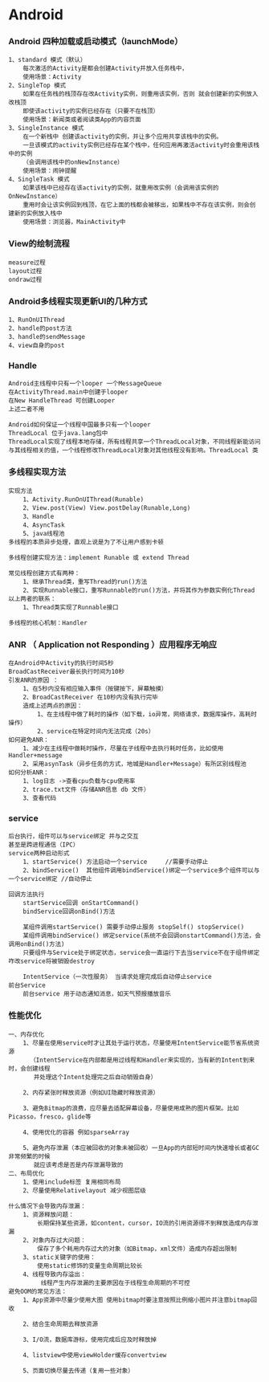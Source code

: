 # Android
### Android 四种加载或启动模式（launchMode）
    1、standard 模式（默认）
        每次激活的Activity是都会创建Activity并放入任务栈中，
        使用场景：Activity
    2、SingleTop 模式
        如果在任务栈的栈顶存在改Activity实例，则重用该实例，否则 就会创建新的实例放入改栈顶
        即使该activity的实例已经存在（只要不在栈顶）
        使用场景：新闻类或者阅读类App的内容页面
    3、SingleInstance 模式
        在一个新栈中 创建该activity的实例，并让多个应用共享该栈中的实例。
        一旦该模式的activity实例已经存在某个栈中，任何应用再激活activity时会重用该栈中的实例
        （会调用该栈中的onNewInstance）
        使用场景：闹钟提醒
    4、SingleTask 模式
        如果该栈中已经存在该activity的实例，就重用改实例（会调用该实例的OnNewInstance）
        重用时会让该实例回到栈顶，在它上面的栈都会被移出，如果栈中不存在该实例，则会创建新的实例放入栈中
        使用场景：浏览器，MainActivity中
### View的绘制流程
    measure过程
    layout过程
    ondraw过程
### Android多线程实现更新UI的几种方式
    1、RunOnUIThread
    2、handle的post方法
    3、handle的sendMessage
    4、view自身的post 
### Handle
    Android主线程中只有一个looper 一个MessageQueue
    在ActivityThread.main中创建于looper
    在New HandleThread 可创建Looper 
    上述二者不用
    
    Android如何保证一个线程中国最多只有一个looper
    ThreadLocal 位于java.lang包中
    ThreadLocal实现了线程本地存储，所有线程共享一个ThreadLocal对象，不同线程新能访问
    与其线程相关的值，一个线程修改ThreadLocal对象对其他线程没有影响。ThreadLocal 类
### 多线程实现方法
    实现方法
        1、Activity.RunOnUIThread(Runable)
        2、View.post(View) View.postDelay(Runable,Long)
        3、Handle
        4、AsyncTask
        5、java线程池
    多线程的本质异步处理，直观上说是为了不让用户感到卡顿
    
    多线程创建实现方法：implement Runable 或 extend Thread
    
    常见线程创建方式有两种：
        1、继承Thread类，重写Thread的run()方法
        2、实现Runnable接口，重写Runnable的run()方法，并将其作为参数实例化Thread
    以上两者的联系：
        1、Thread类实现了Runnable接口
    
    多线程的核心机制：Handler
    
### ANR （ Application not Responding ）应用程序无响应
    在Android中Activity的执行时间5秒
    BroadCastReceiver最长执行时间为10秒
    引发ANR的原因 ：
        1、在5秒内没有相应输入事件（按键按下，屏幕触摸）
        2、BroadCastReceiver 在10秒内没有执行完毕
        造成上述两点的原因：
            1、在主线程中做了耗时的操作（如下载，io异常，网络请求，数据库操作，高耗时操作）
            2、service在特定时间内无法完成（20s）
    如何避免ANR：
        1、减少在主线程中做耗时操作，尽量在子线程中去执行耗时任务，比如使用Handler+message
        2、采用asynTask（异步任务的方式，地城是Handler+Message）有所区别线程池
    如何分析ANR：
        1、log日志 ->查看cpu负载与cpu使用率
        2、trace.txt文件（存储ANR信息 db 文件）
        3、查看代码        
### service
    后台执行，组件可以与service绑定 并与之交互
    甚至是跨进程通信（IPC）
    service两种启动形式
        1、startService() 方法启动一个service     //需要手动停止
        2、bindService()  其他组件调用bindService()绑定一个service多个组件可以与一个service绑定 //自动停止
        
    回调方法执行 
        startService回调 onStartCommand()   
        bindService回调onBind()方法
        
        某组件调用startService() 需要手动停止服务 stopSelf() stopService()
        某组件调用bindService() 绑定service(系统不会回调onstartCommand()方法，会调用onBind()方法)
        只要组件与Service处于绑定状态，service会一直运行下去当service不在于组件绑定咋改service将被销毁destroy
        
        IntentService（一次性服务） 当请求处理完成后自动停止service
    前台Service
        前台service 用于动态通知消息，如天气预报播放音乐
### 性能优化
    一、内存优化
        1、尽量在使用service时才让其处于运行状态，尽量使用IntentService能节省系统资源
          （IntentService在内部都是用过线程和Handler来实现的，当有新的Intent到来时，会创建线程
           并处理这个Intent处理完之后自动销毁自身）
        
        2、内存紧张时释放资源（例如UI隐藏时释放资源）
        
        3、避免Bitmap的浪费，应尽量去适配屏幕设备，尽量使用成熟的图片框架。比如Picasso，fresco，glide等
        
        4、使用优化的容器 例如sparseArray
        
        5、避免内存泄漏（本应被回收的对象未被回收）一旦App的内部短时间内快速增长或者GC非常频繁的时候
           就应该考虑是否是内存泄漏导致的
    二、布局优化
        1、使用include标签 复用相同布局
        2、尽量使用Relativelayout 减少视图层级 
        
    什么情况下会导致内存泄漏：
        1、资源释放问题：
            长期保持某些资源，如content，cursor，IO流的引用资源得不到释放造成内存泄漏
        2、对象内存过大问题：
            保存了多个耗用内存过大的对象（如Bitmap，xml文件）造成内存超出限制
        3、static关键字的使用：
            使用static修饰的变量生命周期比较长
        4、线程导致内存溢出：
             线程产生内存泄漏的主要原因在于线程生命周期的不可控
    避免OOM的常见方法：
        1、App资源中尽量少使用大图 使用bitmap时要注意按照比例缩小图片并注意bitmap回收
        
        2、结合生命周期去释放资源
        
        3、I/O流，数据库游标，使用完成后应及时释放掉
        
        4、listview中使用viewHolder缓存convertview
        
        5、页面切换尽量去传递（复用一些对象）
             
             
             
             
             
             
             
             
             
             
             
             
             
             
             
             
             
             
             
             
             
             
             
             
    
        
    
    
    
    
    
    
    
    
    
    
    
    
    
    
    
    
    
    
    
    
    
    
    
    
    
    
    
    
    
    
    
    
    
    
        
    